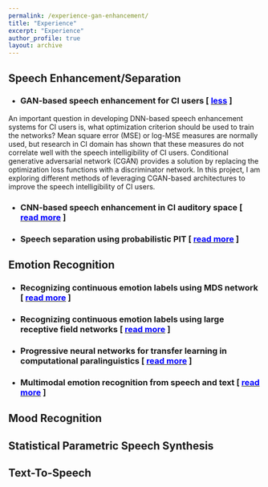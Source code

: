 ```yaml
---
permalink: /experience-gan-enhancement/
title: "Experience"
excerpt: "Experience"
author_profile: true
layout: archive
---
```


Speech Enhancement/Separation
-----------------------------

* ### GAN-based speech enhancement for CI users [ [<span style="color:blue;">less</span>](/experience/) ]

An important question in developing DNN-based speech enhancement systems for CI users is, what optimization criterion should be used to train the networks? Mean square error (MSE) or log-MSE measures are normally used, but research in CI domain has shown that these measures do not correlate well with the speech intelligibility of CI users. Conditional generative adversarial network (CGAN) provides a solution by replacing the optimization loss functions with a discriminator network. In this project, I am exploring different methods of leveraging CGAN-based architectures to improve the speech intelligibility of CI users.

* ### CNN-based speech enhancement in CI auditory space [ [<span style="color:blue;">read more</span>](/experience-gan-enhancement/) ]
* ### Speech separation using probabilistic PIT [ [<span style="color:blue;">read more</span>](/experience-gan-enhancement/) ]

Emotion Recognition
-----------------------------
* ### Recognizing continuous emotion labels using MDS network [ [<span style="color:blue;">read more</span>](/experience-gan-enhancement/) ]
* ### Recognizing continuous emotion labels using large receptive field networks [ [<span style="color:blue;">read more</span>](/experience-gan-enhancement/) ]
* ### Progressive neural networks for transfer learning in computational paralinguistics [ [<span style="color:blue;">read more</span>](/experience-gan-enhancement/) ]
* ### Multimodal emotion recognition from speech and text [ [<span style="color:blue;">read more</span>](/experience-gan-enhancement/) ]

Mood Recognition
----------------


Statistical Parametric Speech Synthesis
---------------------------------------

Text-To-Speech
---------------------------------------
